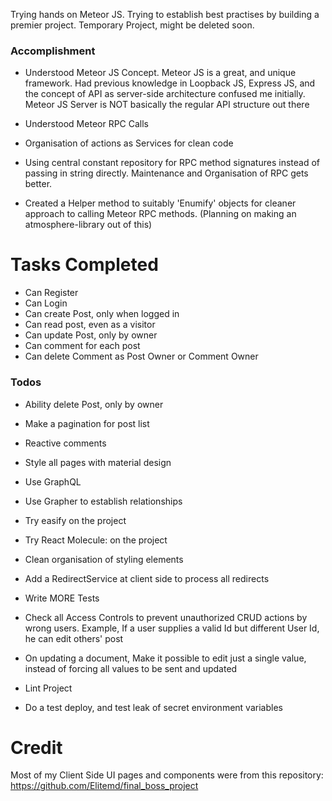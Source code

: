 Trying hands on Meteor JS. 
Trying to establish best practises by building a premier project. 
Temporary Project, might be deleted soon.

### Accomplishment

 - Understood Meteor JS Concept. Meteor JS is a great, and unique framework. 
 Had previous knowledge in Loopback JS, Express JS, and the concept of API
 as server-side architecture confused me initially. Meteor JS Server is NOT
 basically the regular API structure out there
 
 - Understood Meteor RPC Calls
 - Organisation of actions as Services for clean code
 - Using central constant repository for RPC method signatures instead of 
 passing in string 
 directly. Maintenance and Organisation of RPC gets better.
 
 - Created a Helper method to suitably 'Enumify' objects for cleaner approach
 to calling Meteor RPC methods. (Planning on making an atmosphere-library out
 of this)
 
# Tasks Completed
- Can Register
- Can Login
- Can create Post, only when logged in
- Can read post, even as a visitor
- Can update Post, only by owner
- Can comment for each post
- Can delete Comment as Post Owner or Comment Owner


### Todos

- Ability delete Post, only by owner
- Make a pagination for post list
- Reactive comments
- Style all pages with material design

- Use GraphQL
- Use Grapher to establish relationships

- Try easify on the project
- Try React Molecule: on the project

- Clean organisation of styling elements

- Add a RedirectService at client side to process all redirects

- Write MORE Tests
 - Check all Access Controls to prevent unauthorized CRUD actions by wrong users. 
 Example, If a user supplies a valid Id but different User Id, he can edit others'
 post

- On updating a document, Make it possible to edit just a single value, instead
of forcing all values to be sent and updated

- Lint Project

- Do a test deploy, and test leak of secret environment variables
 
 # Credit
 Most of my Client Side UI pages and components were from this repository:
 https://github.com/Elitemd/final_boss_project
